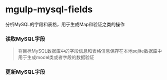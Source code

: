 # mgulp-mysql-fields
分析MySQL的字段和表格，用于生成Map和验证之类的操作

### 读取MySQL字段
> 将目标MySQL数据库中的字段信息和表格信息保存在本地sqlite数据库中
> 用于生成model类或者字段的数据验证

### 更新MySQL字段
